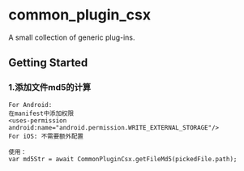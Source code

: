 <!--
 * @Author: Cao Shixin
 * @Date: 2021-12-10 09:13:35
 * @LastEditors: Cao Shixin
 * @LastEditTime: 2021-12-10 11:33:58
 * @Description: 
-->
# common_plugin_csx

A small collection of generic plug-ins.

## Getting Started

### 1.添加文件md5的计算
```
For Android:
在manifest中添加权限
<uses-permission android:name="android.permission.WRITE_EXTERNAL_STORAGE"/>
For iOS: 不需要额外配置
```
```
使用：
var md5Str = await CommonPluginCsx.getFileMd5(pickedFile.path);
```

